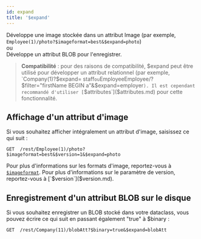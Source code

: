 ```yaml
---
id: expand
title: '$expand'
---
```



Développe une image stockée dans un attribut Image (par exemple, `Employee(1)/photo?$imageformat=best&$expand=photo`)<br/> ou<br/> Développe un attribut BLOB pour l'enregistrer.

> **Compatibilité** : pour des raisons de compatibilité, $expand peut être utilisé pour développer un attribut relationnel (par exemple, `Company(1)?$expand= staff` ou `EmployeeEmployee/?$filter="firstName BEGIN a"&$expand=employer`). Il est cependant recommandé d'utiliser [`$attributes`]($attributes.md) pour cette fonctionnalité.

## Affichage d'un attribut d'image

Si vous souhaitez afficher intégralement un attribut d'image, saisissez ce qui suit :

 `GET  /rest/Employee(1)/photo?$imageformat=best&$version=1&$expand=photo`

Pour plus d'informations sur les formats d'image, reportez-vous à [`$imageformat`]($imageformat.md). Pour plus d'informations sur le paramètre de version, reportez-vous à [`$version`]($version.md).

## Enregistrement d'un attribut BLOB sur le disque

Si vous souhaitez enregistrer un BLOB stocké dans votre dataclass, vous pouvez écrire ce qui suit en passant également "true" à $binary :

  `GET  /rest/Company(11)/blobAtt?$binary=true&$expand=blobAtt`
